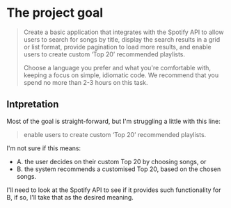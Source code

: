 # The project goal

> Create a basic application that integrates with the Spotify API to allow users to search for songs by title, display the search results in a grid or list format, provide pagination to load more results, and enable users to create custom ‘Top 20’ recommended playlists.
> 
> Choose a language you prefer and what you're comfortable with, keeping a focus on simple, idiomatic code. We recommend that you spend no more than 2-3 hours on this task.

## Intpretation

Most of the goal is straight-forward, but I'm struggling a little with this line:

> enable users to create custom ‘Top 20’ recommended playlists.

I'm not sure if this means:

- A. the user decides on their custom Top 20 by choosing songs, or
- B. the system recommends a customised Top 20, based on the chosen songs.

I'll need to look at the Spotify API to see if it provides such functionality for B, if so, I'll take that as the desired meaning.